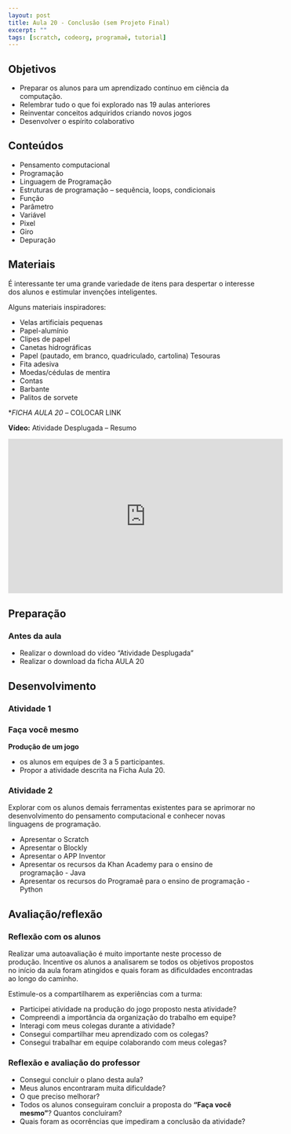 ```yaml
---
layout: post
title: Aula 20 - Conclusão (sem Projeto Final)
excerpt: ""
tags: [scratch, codeorg, programaê, tutorial]
---
```


## Objetivos
 - Preparar os alunos para um aprendizado contínuo em ciência da computação.
 - Relembrar tudo o que foi explorado nas 19 aulas anteriores
 - Reinventar conceitos adquiridos criando novos jogos
 - Desenvolver o espírito colaborativo

## Conteúdos
 - Pensamento computacional
 - Programação
 - Linguagem de Programação
 - Estruturas de programação – sequência, loops, condicionais
 - Função
 - Parâmetro
 - Variável
 - Pixel
 - Giro
 - Depuração


## Materiais
É interessante ter uma grande variedade de itens para despertar o interesse dos alunos e estimular invenções inteligentes.

Alguns materiais inspiradores:

 - Velas artificiais pequenas
 - Papel-alumínio
 - Clipes de papel
 - Canetas hidrográficas
 - Papel (pautado, em branco, quadriculado, cartolina)
Tesouras
 - Fita adesiva
 - Moedas/cédulas de mentira
 - Contas
 - Barbante
 - Palitos de sorvete

**FICHA AULA 20* – COLOCAR LINK

**Vídeo:** Atividade Desplugada – Resumo

<iframe width="560" height="315" src="https://www.youtube.com/embed/Rbi7keldjZY" frameborder="0" allowfullscreen></iframe>

## Preparação
### Antes da aula

 - Realizar o download do vídeo “Atividade Desplugada”
 - Realizar o download da ficha AULA 20

## Desenvolvimento

### Atividade 1

### Faça você mesmo

**Produção de um jogo**

 -  os alunos em equipes de 3 a 5 participantes.
 - Propor a atividade descrita na Ficha Aula 20.

### Atividade 2

Explorar com os alunos demais ferramentas existentes para se aprimorar no desenvolvimento do pensamento computacional e conhecer novas linguagens de programação.

 - Apresentar o Scratch
 - Apresentar o Blockly
 - Apresentar o APP Inventor
 - Apresentar os recursos da Khan Academy para o ensino de programação - Java
 - Apresentar os recursos do Programaê para o ensino de programação - Python


## Avaliação/reflexão
### Reflexão com os alunos

Realizar uma autoavaliação é muito importante neste processo de produção. Incentive os alunos a analisarem se todos os objetivos propostos no início da aula foram atingidos e quais foram as dificuldades encontradas ao longo do caminho.

Estimule-os a compartilharem as experiências com a turma:

 - Participei atividade na produção do jogo proposto nesta atividade?
 - Compreendi a importância da organização do trabalho em equipe?
 - Interagi com meus colegas durante a atividade?
 - Consegui compartilhar meu aprendizado com os colegas?
 - Consegui trabalhar em equipe colaborando com meus colegas?


### Reflexão e avaliação do professor

 - Consegui concluir o plano desta aula?
 - Meus alunos encontraram muita dificuldade?
 - O que preciso melhorar?
 - Todos os alunos conseguiram concluir a proposta do **“Faça você mesmo”**? Quantos concluíram?
 - Quais foram as ocorrências que impediram a conclusão da atividade?
